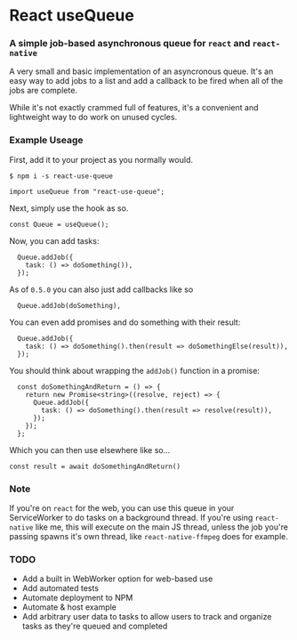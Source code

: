 # React useQueue

### A simple job-based asynchronous queue for `react` and `react-native`

A very small and basic implementation of an asyncronous queue. It's an easy way to add jobs to a list and add a callback to be fired when all of the jobs are complete.

While it's not exactly crammed full of features, it's a convenient and lightweight way to do work on unused cycles.

### Example Useage

First, add it to your project as you normally would.

`$ npm i -s react-use-queue`

`import useQueue from "react-use-queue";`

Next, simply use the hook as so.

`const Queue = useQueue();`

Now, you can add tasks:

```
  Queue.addJob({
    task: () => doSomething()),
  });
```

As of `0.5.0` you can also just add callbacks like so

```
  Queue.addJob(doSomething),
```

You can even add promises and do something with their result:

```
  Queue.addJob({
    task: () => doSomething().then(result => doSomethingElse(result)),
  });
```

You should think about wrapping the `addJob()` function in a promise:

```
  const doSomethingAndReturn = () => {
    return new Promise<string>((resolve, reject) => {
      Queue.addJob({
        task: () => doSomething().then(result => resolve(result)),
      });
    });
  };
```

Which you can then use elsewhere like so...

`const result = await doSomethingAndReturn()`

### Note

If you're on `react` for the web, you can use this queue in your ServiceWorker to do tasks on a background thread. If you're using `react-native` like me, this will execute on the main JS thread, unless the job you're passing spawns it's own thread, like `react-native-ffmpeg` does for example.

### TODO

- Add a built in WebWorker option for web-based use
- Add automated tests
- Automate deployment to NPM
- Automate & host example
- Add arbitrary user data to tasks to allow users to track and organize tasks as they're queued and completed
